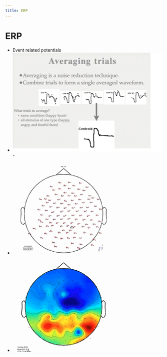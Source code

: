 ```yaml
---
title: ERP
---
```


# ERP
- Event related potentials
- ![im](assets/Pasted%20Image%2020220502154125.png)- 
- ![im](assets/Pasted%20Image%2020220502154154.png)
- ![im](assets/Pasted%20Image%2020220502154210.png)






























































